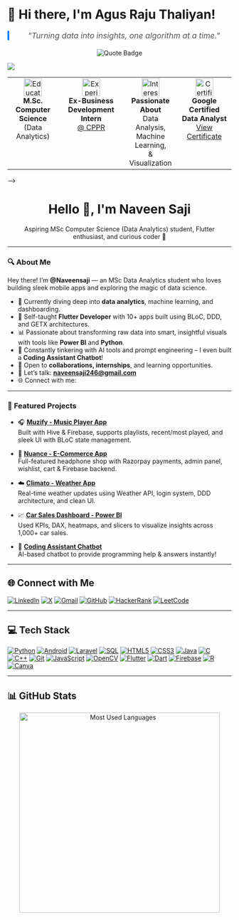 <h1 align="left">👋 Hi there, I'm Agus Raju Thaliyan!</h1> 

 <div align="center">
  <blockquote style="font-size: 1.25em; font-style: italic; color: #555; max-width: 600px; border-left: 4px solid #007bff; padding-left: 16px; margin: 20px auto;">
    "Turning data into insights, one algorithm at a time."
  </blockquote>
  
  <img src="https://img.shields.io/badge/-Turning%20data%20into%20insights%2C%20one%20algorithm%20at%20a%20time.-blue?style=for-the-badge&labelColor=black" alt="Quote Badge">
</div> 

![](Resources/banner.png)

 <div align="center">
 <table>
  <tr>
    <td align="center" valign="top">
      <img src="https://img.icons8.com/color/48/000000/graduation-cap.png" width="40" height="40" alt="Education"/> <br/>
      <b>M.Sc. Computer Science</b> <br/>
      (Data Analytics)
    </td>
    <td align="center" valign="top">
      <img src="https://img.icons8.com/color/48/000000/internship.png" width="40" height="40" alt="Experience"/> <br/>
      <b>Ex-Business Development Intern</b> <br/>
      <a href="https://www.cppr.in/" target="_blank">@ CPPR</a>
    </td>
    <td align="center" valign="top">
      <img src="https://img.icons8.com/color/48/000000/combo-chart.png" width="40" height="40" alt="Interests"/> <br/>
      <b>Passionate About</b> <br/>
      Data Analysis,<br/>Machine Learning,<br/>& Visualization
    </td>
    <td align="center" valign="top">
      <img src="https://img.icons8.com/color/48/000000/google-logo.png" width="40" height="40" alt="Certification"/> <br/>
      <b>Google Certified Data Analyst</b> <br/>
      <a href="https://www.coursera.org/account/accomplishments/specialization/P27HT7MPS05N" target="_blank">View Certificate</a>
    </td>
  </tr>
 </table>
</div> -->

<h1 align="center">Hello 👋, I'm Naveen Saji</h1>


<p align="center">
  Aspiring MSc Computer Science (Data Analytics) student, Flutter enthusiast, and curious coder 🚀
</p>

---

### 🔍 About Me

Hey there! I’m **@Naveensaji** — an MSc Data Analytics student who loves building sleek mobile apps and exploring the magic of data science.

- 🌱 Currently diving deep into **data analytics**, machine learning, and dashboarding.
- 📱 Self-taught **Flutter Developer** with 10+ apps built using BLoC, DDD, and GETX architectures.
- 📊 Passionate about transforming raw data into smart, insightful visuals with tools like **Power BI** and **Python**.
- 🧠 Constantly tinkering with AI tools and prompt engineering – I even built a **Coding Assistant Chatbot**!
- 🤝 Open to **collaborations, internships**, and learning opportunities.
- 💬 Let’s talk: **naveensaji246@gmail.com**  
- 🌐 Connect with me:  

---

### 📱 Featured Projects

- 🎧 [**Muzify - Music Player App**](https://github.com/Naveensaji/Muzify)  
  Built with Hive & Firebase, supports playlists, recent/most played, and sleek UI with BLoC state management.

- 🛒 [**Nuance - E-Commerce App**](https://github.com/Naveensaji/Nuance)  
  Full-featured headphone shop with Razorpay payments, admin panel, wishlist, cart & Firebase backend.

- ☁️ [**Climato - Weather App**](https://github.com/Naveensaji/weatherapp)  
  Real-time weather updates using Weather API, login system, DDD architecture, and clean UI.

- 📈 [**Car Sales Dashboard - Power BI**](https://github.com/Naveensaji/Car-sales)  
  Used KPIs, DAX, heatmaps, and slicers to visualize insights across 1,000+ car sales.

- 🤖 [**Coding Assistant Chatbot**](https://huggingface.co/spaces/naveensaji246/Chatbot_Coding-Assistant)  
  AI-based chatbot to provide programming help & answers instantly!

---








## 🌐 Connect with Me

[![LinkedIn](https://img.shields.io/badge/LinkedIn-0077B5?style=for-the-badge&logo=linkedin&logoColor=white)](https://linkedin.com/in/naveensaji)
[![X](https://img.shields.io/badge/X-000000?style=for-the-badge&logo=x&logoColor=white)](https://x.com/naveensaji)
[![Gmail](https://img.shields.io/badge/Gmail-D14836?style=for-the-badge&logo=gmail&logoColor=white)](mailto:naveensaji2004@gmail.com)
[![GitHub](https://img.shields.io/badge/GitHub-181717?style=for-the-badge&logo=github&logoColor=white)](https://github.com/naveensaji)
[![HackerRank](https://img.shields.io/badge/HackerRank-2EC866?style=for-the-badge&logo=HackerRank&logoColor=white)](https://www.hackerrank.com/naveensaji2004)
[![LeetCode](https://img.shields.io/badge/LeetCode-FFA116?style=for-the-badge&logo=LeetCode&logoColor=white)](https://leetcode.com/naveensaji2004)


---

## 💻 Tech Stack

[![Python](https://img.shields.io/badge/Python-3776AB?style=for-the-badge&logo=python&logoColor=white)]()
[![Android](https://img.shields.io/badge/Android-3DDC84?style=for-the-badge&logo=android&logoColor=white)]()
[![Laravel](https://img.shields.io/badge/Laravel-FF2D20?style=for-the-badge&logo=laravel&logoColor=white)]()
[![SQL](https://img.shields.io/badge/SQL-003B57?style=for-the-badge&logo=sqlite&logoColor=white)]()
[![HTML5](https://img.shields.io/badge/HTML5-E34F26?style=for-the-badge&logo=html5&logoColor=white)]()
[![CSS3](https://img.shields.io/badge/CSS3-1572B6?style=for-the-badge&logo=css3&logoColor=white)]()
[![Java](https://img.shields.io/badge/Java-007396?style=for-the-badge&logo=openjdk&logoColor=white)]()
[![C](https://img.shields.io/badge/C-00599C?style=for-the-badge&logo=c&logoColor=white)]()
[![C++](https://img.shields.io/badge/C++-00599C?style=for-the-badge&logo=c%2B%2B&logoColor=white)]()
[![Git](https://img.shields.io/badge/Git-F05032?style=for-the-badge&logo=git&logoColor=white)]()
[![JavaScript](https://img.shields.io/badge/JavaScript-F7DF1E?style=for-the-badge&logo=javascript&logoColor=black)]()
[![OpenCV](https://img.shields.io/badge/OpenCV-5C3EE8?style=for-the-badge&logo=opencv&logoColor=white)]()
[![Flutter](https://img.shields.io/badge/Flutter-02569B?style=for-the-badge&logo=flutter&logoColor=white)]()
[![Dart](https://img.shields.io/badge/Dart-0175C2?style=for-the-badge&logo=dart&logoColor=white)]()
[![Firebase](https://img.shields.io/badge/Firebase-FFCA28?style=for-the-badge&logo=firebase&logoColor=black)]()
[![R](https://img.shields.io/badge/R-276DC3?style=for-the-badge&logo=r&logoColor=white)]()
[![Canva](https://img.shields.io/badge/Canva-00C4CC?style=for-the-badge&logo=canva&logoColor=white)]()

---


## 📊 GitHub Stats

<p align="center">
  <img src="assets/github-stats.png" alt="Most Used Languages" width="450"/>
</p>
